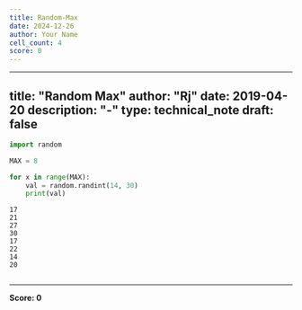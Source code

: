 ```yaml
---
title: Random-Max
date: 2024-12-26
author: Your Name
cell_count: 4
score: 0
---
```


---
title: "Random Max"
author: "Rj"
date: 2019-04-20
description: "-"
type: technical_note
draft: false
---

```python
import random
```


```python
MAX = 8

for x in range(MAX):
    val = random.randint(14, 30)
    print(val)
```

    17
    21
    27
    30
    17
    22
    14
    20



```python

```


---
**Score: 0**